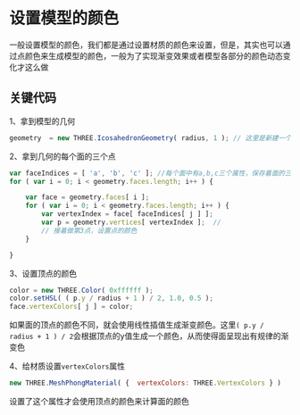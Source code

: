 # 设置模型的颜色

一般设置模型的颜色，我们都是通过设置材质的颜色来设置，但是，其实也可以通过点颜色来生成模型的颜色，一般为了实现渐变效果或者模型各部分的颜色动态变化才这么做

## 关键代码

1、拿到模型的几何
```js
geometry  = new THREE.IcosahedronGeometry( radius, 1 ); // 这里是新建一个几何
```

2、拿到几何的每个面的三个点

```js
var faceIndices = [ 'a', 'b', 'c' ]; //每个面中有a,b,c三个属性，保存着面的三个顶点的index
for ( var i = 0; i < geometry.faces.length; i++ ) {

	var face = geometry.faces[ i ];
	for ( var i = 0; i < geometry.faces.length; i++ ) {
		var vertexIndex = face[ faceIndices[ j ] ];
		var p = geometry.vertices[ vertexIndex ];  //
		// 接着做第3点，设置点的颜色
	}

}
```

3、设置顶点的颜色

```js
color = new THREE.Color( 0xffffff );
color.setHSL( ( p.y / radius + 1 ) / 2, 1.0, 0.5 );
face.vertexColors[ j ] = color;
```
如果面的顶点的颜色不同，就会使用线性插值生成渐变颜色。这里`( p.y / radius + 1 ) / 2`会根据顶点的y值生成一个颜色，从而使得面呈现出有规律的渐变色

4、给材质设置`vertexColors`属性

```js
new THREE.MeshPhongMaterial( {  vertexColors: THREE.VertexColors } )
```
设置了这个属性才会使用顶点的颜色来计算面的颜色
